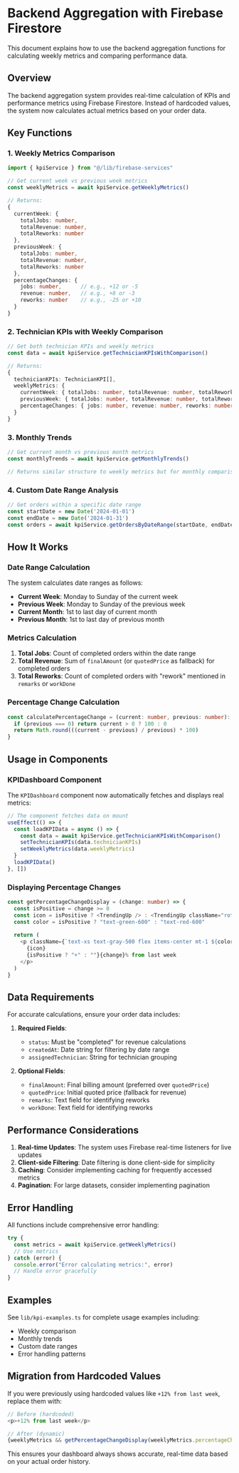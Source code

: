 # Backend Aggregation with Firebase Firestore

This document explains how to use the backend aggregation functions for calculating weekly metrics and comparing performance data.

## Overview

The backend aggregation system provides real-time calculation of KPIs and performance metrics using Firebase Firestore. Instead of hardcoded values, the system now calculates actual metrics based on your order data.

## Key Functions

### 1. Weekly Metrics Comparison

```typescript
import { kpiService } from "@/lib/firebase-services"

// Get current week vs previous week metrics
const weeklyMetrics = await kpiService.getWeeklyMetrics()

// Returns:
{
  currentWeek: {
    totalJobs: number,
    totalRevenue: number,
    totalReworks: number
  },
  previousWeek: {
    totalJobs: number,
    totalRevenue: number,
    totalReworks: number
  },
  percentageChanges: {
    jobs: number,      // e.g., +12 or -5
    revenue: number,   // e.g., +8 or -3
    reworks: number    // e.g., -25 or +10
  }
}
```

### 2. Technician KPIs with Weekly Comparison

```typescript
// Get both technician KPIs and weekly metrics
const data = await kpiService.getTechnicianKPIsWithComparison()

// Returns:
{
  technicianKPIs: TechnicianKPI[],
  weeklyMetrics: {
    currentWeek: { totalJobs: number, totalRevenue: number, totalReworks: number },
    previousWeek: { totalJobs: number, totalRevenue: number, totalReworks: number },
    percentageChanges: { jobs: number, revenue: number, reworks: number }
  }
}
```

### 3. Monthly Trends

```typescript
// Get current month vs previous month metrics
const monthlyTrends = await kpiService.getMonthlyTrends()

// Returns similar structure to weekly metrics but for monthly comparison
```

### 4. Custom Date Range Analysis

```typescript
// Get orders within a specific date range
const startDate = new Date('2024-01-01')
const endDate = new Date('2024-01-31')
const orders = await kpiService.getOrdersByDateRange(startDate, endDate)
```

## How It Works

### Date Range Calculation

The system calculates date ranges as follows:

- **Current Week**: Monday to Sunday of the current week
- **Previous Week**: Monday to Sunday of the previous week
- **Current Month**: 1st to last day of current month
- **Previous Month**: 1st to last day of previous month

### Metrics Calculation

1. **Total Jobs**: Count of completed orders within the date range
2. **Total Revenue**: Sum of `finalAmount` (or `quotedPrice` as fallback) for completed orders
3. **Total Reworks**: Count of completed orders with "rework" mentioned in `remarks` or `workDone`

### Percentage Change Calculation

```typescript
const calculatePercentageChange = (current: number, previous: number): number => {
  if (previous === 0) return current > 0 ? 100 : 0
  return Math.round(((current - previous) / previous) * 100)
}
```

## Usage in Components

### KPIDashboard Component

The `KPIDashboard` component now automatically fetches and displays real metrics:

```typescript
// The component fetches data on mount
useEffect(() => {
  const loadKPIData = async () => {
    const data = await kpiService.getTechnicianKPIsWithComparison()
    setTechnicianKPIs(data.technicianKPIs)
    setWeeklyMetrics(data.weeklyMetrics)
  }
  loadKPIData()
}, [])
```

### Displaying Percentage Changes

```typescript
const getPercentageChangeDisplay = (change: number) => {
  const isPositive = change >= 0
  const icon = isPositive ? <TrendingUp /> : <TrendingUp className="rotate-180" />
  const color = isPositive ? "text-green-600" : "text-red-600"
  
  return (
    <p className={`text-xs text-gray-500 flex items-center mt-1 ${color}`}>
      {icon}
      {isPositive ? "+" : ""}{change}% from last week
    </p>
  )
}
```

## Data Requirements

For accurate calculations, ensure your order data includes:

1. **Required Fields**:
   - `status`: Must be "completed" for revenue calculations
   - `createdAt`: Date string for filtering by date range
   - `assignedTechnician`: String for technician grouping

2. **Optional Fields**:
   - `finalAmount`: Final billing amount (preferred over `quotedPrice`)
   - `quotedPrice`: Initial quoted price (fallback for revenue)
   - `remarks`: Text field for identifying reworks
   - `workDone`: Text field for identifying reworks

## Performance Considerations

1. **Real-time Updates**: The system uses Firebase real-time listeners for live updates
2. **Client-side Filtering**: Date filtering is done client-side for simplicity
3. **Caching**: Consider implementing caching for frequently accessed metrics
4. **Pagination**: For large datasets, consider implementing pagination

## Error Handling

All functions include comprehensive error handling:

```typescript
try {
  const metrics = await kpiService.getWeeklyMetrics()
  // Use metrics
} catch (error) {
  console.error("Error calculating metrics:", error)
  // Handle error gracefully
}
```

## Examples

See `lib/kpi-examples.ts` for complete usage examples including:

- Weekly comparison
- Monthly trends
- Custom date ranges
- Error handling patterns

## Migration from Hardcoded Values

If you were previously using hardcoded values like `+12% from last week`, replace them with:

```typescript
// Before (hardcoded)
<p>+12% from last week</p>

// After (dynamic)
{weeklyMetrics && getPercentageChangeDisplay(weeklyMetrics.percentageChanges.jobs)}
```

This ensures your dashboard always shows accurate, real-time data based on your actual order history. 